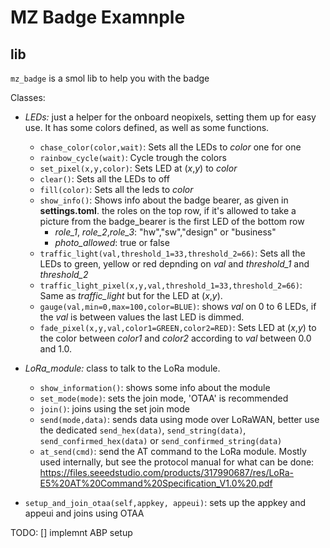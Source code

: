 # MZ Badge Examnple

## lib

`mz_badge` is a smol lib to help you with the badge

Classes:

- *LEDs:* just a helper for the onboard neopixels, setting them up for easy use. It has some colors defined, as well as some functions.
 
  - `chase_color(color,wait)`: Sets all the LEDs to *color* one for one
  - `rainbow_cycle(wait)`: Cycle trough the colors 
  - `set_pixel(x,y,color)`: Sets LED at (*x*,*y*) to *color*
  - `clear()`: Sets all the LEDs to off
  - `fill(color)`: Sets all the leds to *color*
  - `show_info()`: Shows info about the badge bearer, as given in **settings.toml**. the roles on the top row, if it's allowed to take a picture from the badge_bearer is the first LED of the bottom row
      - *role_1*, *role_2*,*role_3*: "hw","sw","design" or "business"
      - *photo_allowed*: true or false
  - `traffic_light(val,threshold_1=33,threshold_2=66)`: Sets all the LEDs to green, yellow or red depnding on *val* and *threshold_1* and *threshold_2*
  - `traffic_light_pixel(x,y,val,threshold_1=33,threshold_2=66)`: Same as *traffic_light* but for the LED at (*x*,*y*).
  - `gauge(val,min=0,max=100,color=BLUE)`: shows *val* on 0 to 6 LEDs, if the *val* is between values the last LED is dimmed.
  - `fade_pixel(x,y,val,color1=GREEN,color2=RED)`: Sets LED at (*x*,*y*) to the color between *color1* and *color2* according to *val* between 0.0 and 1.0.

- *LoRa_module:* class to talk to the LoRa module.

  - `show_information()`: shows some info about the module
  - `set_mode(mode)`: sets the join mode, 'OTAA' is recommended
  - `join()`: joins using the set join mode
  - `send(mode,data)`: sends data using mode over LoRaWAN, better use the dedicated `send_hex(data)`, `send_string(data)`, `send_confirmed_hex(data)` or `send_confirmed_string(data)`
  - `at_send(cmd)`: send the AT command to the LoRa module. Mostly used internally, but see the protocol manual for what can be done:
  https://files.seeedstudio.com/products/317990687/res/LoRa-E5%20AT%20Command%20Specification_V1.0%20.pdf
 - `setup_and_join_otaa(self,appkey, appeui)`: sets up the appkey and appeui and joins using  OTAA

 TODO:
 [] implemnt ABP setup